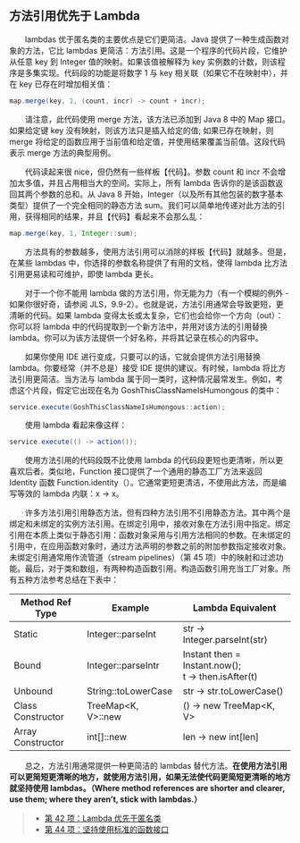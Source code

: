 ## 方法引用优先于 Lambda

&emsp;&emsp;lambdas 优于匿名类的主要优点是它们更简洁。Java 提供了一种生成函数对象的方法，它比 lambdas 更简洁：方法引用。这是一个程序的代码片段，它维护从任意 key 到 Integer 值的映射。如果该值被解释为 key 实例数的计数，则该程序是多集实现。代码段的功能是将数字 1 与 key 相关联（如果它不在映射中），并在 key 已存在时增加相关值：

```java
map.merge(key, 1, (count, incr) -> count + incr);
```

&emsp;&emsp;请注意，此代码使用 merge 方法，该方法已添加到 Java 8 中的 Map 接口。如果给定键 key 没有映射，则该方法只是插入给定的值; 如果已存在映射，则 merge 将给定的函数应用于当前值和给定值，并使用结果覆盖当前值。这段代码表示 merge 方法的典型用例。

&emsp;&emsp;代码读起来很 nice，但仍然有一些样板【代码】。参数 count 和 incr 不会增加太多值，并且占用相当大的空间。实际上，所有 lambda 告诉你的是该函数返回其两个参数的总和。从 Java 8 开始，Integer（以及所有其他包装的数字基本类型）提供了一个完全相同的静态方法 sum。我们可以简单地传递对此方法的引用，获得相同的结果，并且【代码】看起来不会那么乱：

```java
map.merge(key, 1, Integer::sum);
```

&emsp;&emsp;方法具有的参数越多，使用方法引用可以消除的样板【代码】就越多。但是，在某些 lambdas 中，你选择的参数名称提供了有用的文档，使得 lambda 比方法引用更易读和可维护，即使 lambda 更长。

&emsp;&emsp;对于一个你不能用 lambda 做的方法引用，你无能为力（有一个模糊的例外 - 如果你很好奇，请参阅 JLS，9.9-2）。也就是说，方法引用通常会导致更短，更清晰的代码。如果 lambda 变得太长或太复杂，它们也会给你一个方向（out）：你可以将 lambda 中的代码提取到一个新方法中，并用对该方法的引用替换 lambda。你可以为该方法提供一个好名称，并将其记录在核心的内容中。

&emsp;&emsp;如果你使用 IDE 进行变成，只要可以的话，它就会提供方法引用替换 lambda。你要经常（并不总是）接受 IDE 提供的建议。有时候，lambda 将比方法引用更简洁。当方法与 lambda 属于同一类时，这种情况最常发生。例如，考虑这个片段，假定它出现在名为 GoshThisClassNameIsHumongous 的类中：

```java
service.execute(GoshThisClassNameIsHumongous::action);
```

&emsp;&emsp;使用 lambda 看起来像这样：

```java
service.execute(() -> action());
```

&emsp;&emsp;使用方法引用的代码段既不比使用 lambda 的代码段更短也更清晰，所以更喜欢后者。类似地，Function 接口提供了一个通用的静态工厂方法来返回 Identity 函数 Function.identity（）。它通常更短更清洁，不使用此方法，而是编写等效的 lambda 内联：x -> x。

&emsp;&emsp;许多方法引用引用静态方法，但有四种方法引用不引用静态方法。其中两个是绑定和未绑定的实例方法引用。在绑定引用中，接收对象在方法引用中指定。绑定引用在本质上类似于静态引用：函数对象采用与引用方法相同的参数。在未绑定的引用中，在应用函数对象时，通过方法声明的参数之前的附加参数指定接收对象。未绑定引用通常用作流管道（stream pipelines）（第 45 项）中的映射和过滤功能。最后，对于类和数组，有两种构造函数引用。构造函数引用充当工厂对象。所有五种方法参考总结在下表中：

| Method Ref Type   | Example             | Lambda Equivalent                                      |
| ----------------- | ------------------- | ------------------------------------------------------ |
| Static            | Integer::parseInt   | str -> Integer.parseInt(str)                           |
| Bound             | Integer::parseIntr  | Instant then = Instant.now();<br> t -> then.isAfter(t) |
| Unbound           | String::toLowerCase | str -> str.toLowerCase()                               |
| Class Constructor | TreeMap<K, V>::new  | () -> new TreeMap<K, V>                                |
| Array Constructor | int[]::new          | len -> new int\[len\]                                  |

&emsp;&emsp;总之，方法引用通常提供一种更简洁的 lambdas 替代方法。**在使用方法引用可以更简短更清晰的地方，就使用方法引用，如果无法使代码更简短更清晰的地方就坚持使用 lambdas。（Where method references are shorter and clearer, use them; where they aren’t, stick with lambdas.）**

> - [第 42 项：Lambda 优先于匿名类](https://gitee.com/lin-mt/effective-java-third-edition/blob/master/第07章：Lambda和Stream/第42项：Lambda优先于匿名类.md)
> - [第 44 项：坚持使用标准的函数接口](https://gitee.com/lin-mt/effective-java-third-edition/blob/master/第07章：Lambda和Stream/第44项：坚持使用标准的函数接口.md)
